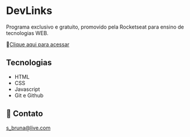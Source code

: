 # DevLinks 

Programa exclusivo e gratuito, promovido pela Rocketseat para ensino de tecnologias WEB.

🔗[Clique aqui para acessar](https://brunasantos-dev.github.io/rocketseat-profile/)

## Tecnologias

- HTML
- CSS
- Javascript
- Git e Github

## 💜 Contato

s_bruna@live.com 